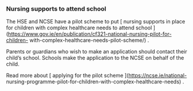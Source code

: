 ###  **Nursing supports to attend school**

The HSE and NCSE have a pilot scheme to put [ nursing supports in place for
children with complex healthcare needs to attend school
](https://www.gov.ie/en/publication/cf321-national-nursing-pilot-for-children-
with-complex-healthcare-needs-pilot-scheme/) .

Parents or guardians who wish to make an application should contact their
child’s school. Schools make the application to the NCSE on behalf of the
child.

Read more about [ applying for the pilot scheme ](https://ncse.ie/national-
nursing-programme-pilot-for-children-with-complex-healthcare-needs) .
